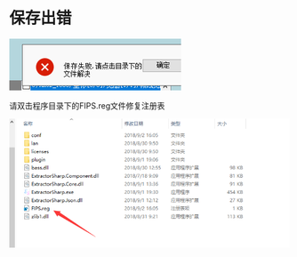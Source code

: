 # 保存出错

![](../../images/faq-save-error.png)

请双击程序目录下的FIPS.reg文件修复注册表

![](../../images/faq-fips.png)
